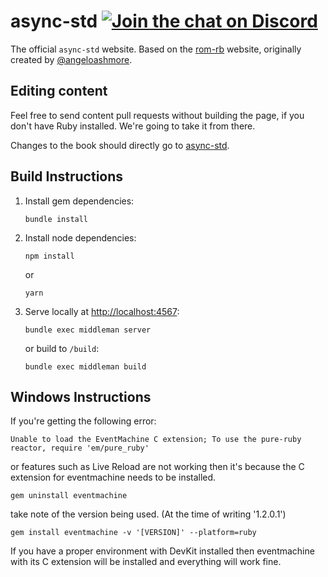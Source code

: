 [chat]: https://discord.gg/MGyHyJv

# async-std [![Join the chat on Discord](https://img.shields.io/discord/598880689856970762)][chat]

The official `async-std` website. Based on the [rom-rb][rom-rb] website, originally created by [@angeloashmore][angeloashmore].

[rom-rb]: https://rom-rb.org
[angeloashmore]: https://github.com/angeloashmore

## Editing content

Feel free to send content pull requests without building the page, if you don't have Ruby installed. We're going to take it from there.

Changes to the book should directly go to [async-std][async-std].

[async-std]: https://github.com/async-rs/async-std

## Build Instructions

1. Install gem dependencies:

   ```shell
   bundle install
    ```

2. Install node dependencies:

   ```shell
   npm install
   ```

   or

   ```shell
   yarn
   ```

3. Serve locally at [http://localhost:4567](http://localhost:4567):

   ```shell
   bundle exec middleman server
   ```

   or build to `/build`:

   ```shell
   bundle exec middleman build
   ```

 ## Windows Instructions
 If you're getting the following error:
 
 ```
 Unable to load the EventMachine C extension; To use the pure-ruby reactor, require 'em/pure_ruby'
 ```
 
 or features such as Live Reload are not working then it's because the
 C extension for eventmachine needs to be installed.
 
 ```
 gem uninstall eventmachine
 ```
 
 take note of the version being used. (At the time of writing '1.2.0.1')
 
 ```
 gem install eventmachine -v '[VERSION]' --platform=ruby
 ```
 
 If you have a proper environment with DevKit installed then eventmachine with its
 C extension will be installed and everything will work fine.